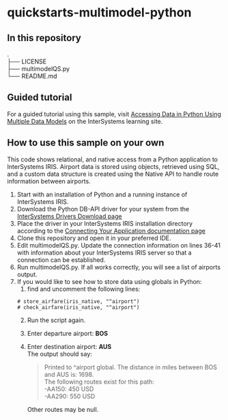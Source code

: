 # quickstarts-multimodel-python

## In this repository
.  
├── LICENSE  
├── multimodelQS.py  
└── README.md  

## Guided tutorial
For a guided tutorial using this sample, visit [Accessing Data in Python Using Multiple Data Models](https://learning.intersystems.com/course/view.php?name=PythonMultiModel) on the InterSystems learning site. 

## How to use this sample on your own
This code shows relational, and native access from a Python application to InterSystems IRIS. Airport data is stored using objects, retrieved using SQL, and a custom data structure is created using the Native API to handle route information between airports.

1. Start with an installation of Python and a running instance of InterSystems IRIS.
2. Download the Python DB-API driver for your system from the [InterSystems Drivers Download page](https://intersystems-community.github.io/iris-driver-distribution/)
3. Place the driver in your InterSystems IRIS installation directory according to the [Connecting Your Application documentation page](https://docs.intersystems.com/components/csp/docbook/DocBook.UI.Page.cls?KEY=ADRIVE#ADRIVE_python)
4. Clone this repository and open it in your preferred IDE.
5. Edit multimodelQS.py. Update the connection information on lines 36-41 with information about your InterSystems IRIS server so that a connection can be established.
6. Run multimodelQS.py. If all works correctly, you will see a list of airports output. 
7. If you would like to see how to store data using globals in Python:
    1. find and uncomment the following lines:  
    ```
    # store_airfare(iris_native, "^airport")  
    # check_airfare(iris_native, "^airport")  
    ```
    2. Run the script again.
    3. Enter departure airport: **BOS**  
    4. Enter destination airport: **AUS**  
    The output should say:  
        >Printed to ^airport global. The distance in miles between BOS and AUS is: 1698.  
        >The following routes exist for this path:  
        >  -AA150: 450 USD  
        >  -AA290: 550 USD  
    
        Other routes may be null.
